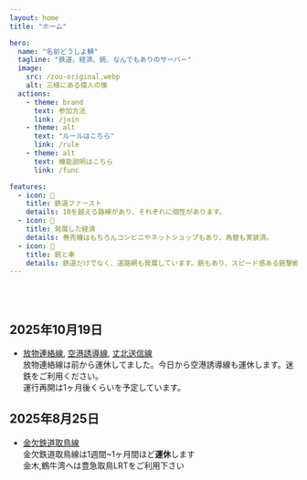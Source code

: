 ```yaml
---
layout: home
title: "ホーム"

hero:
  name: "名前どうしよ鯖"
  tagline: "鉄道、経済、銃、なんでもありのサーバー"
  image:
    src: /zou-original.webp
    alt: 三様にある偉人の像
  actions:
    - theme: brand
      text: 参加方法
      link: /join
    - theme: alt
      text: "ルールはこちら"
      link: /rule
    - theme: alt
      text: 機能説明はこちら
      link: /func

features:
  - icon: 🚃
    title: 鉄道ファースト
    details: 10を越える路線があり、それぞれに個性があります。
  - icon: 🏦
    title: 発展した経済
    details: 券売機はもちろんコンビニやネットショップもあり、為替も実装済。
  - icon: 🔫
    title: 銃と車
    details: 鉄道だけでなく、道路網も発展しています。銃もあり、スピード感ある銃撃戦が楽しめます。
---
```


<br>
<br>

<SokuhoSlider />

## 2025年10月19日
- [放物連絡線](/company/houbutuHG/houbutu/line/houbuturenrakusen.md), [空港誘導線](/company/houbutuHG/houbutu/line/kukoyudosen.md), [丈北送信線](/company/houbutuHG/houbutu/line/zyouhokusousinsen.md)  
放物連絡線は前から運休してました。今日から空港誘導線も運休します。迷鉄をご利用ください。  
運行再開は1ヶ月後くらいを予定しています。

<!-- ## 2025年8月31日
- [迷鉄](/company/meitetsu)  
迷鉄全車両再構築計画により本日より**迷鉄全区間を運休**します  
ご迷惑をおかけしますがご理解の方よろしくお願いします -->

## 2025年8月25日
- [金欠鉄道取鳥線](/company/kinketsuHG/kinketsu/line/tottorisen.md)  
金欠鉄道取鳥線は1週間~1ヶ月間ほど**運休**します  
金木,鶴牛湾へは豊急取鳥LRTをご利用下さい